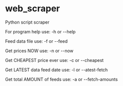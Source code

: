 # web_scraper

Python script scraper

For program help use:
         -h or --help

Feed data file use:
        -f or --feed

Get prices NOW use:
        -n or --now

Get CHEAPEST price ever use:
        -c or --cheapest

Get LATEST data feed date use:
        -l or --atest-fetch

Get total AMOUNT of feeds use:
        -a or --fetch-amounts
